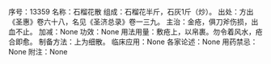 序号：13359
名称：石榴花散
组成：石榴花半斤，石灰1斤（炒）。
出处：方出《圣惠》卷六十八，名见《圣济总录》卷一三九。
主治：金疮，俱刀斧伤损，出血不止。
加减：None
功效：None
用法用量：敷疮上，以帛裹。勿令着风水，疮合即愈。
制备方法：上为细散。
临床应用：None
各家论述：None
用药禁忌：None
附注：None
